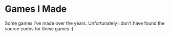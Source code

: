 # Games I Made
 Some games i've made over the years. Unfortunately i don't have found the source codes for these games :(
